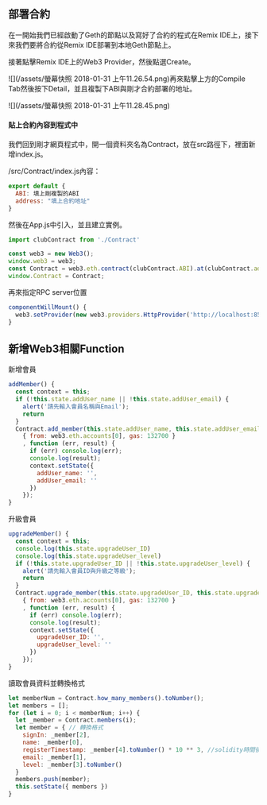 ## 部署合約

在一開始我們已經啟動了Geth的節點以及寫好了合約的程式在Remix IDE上，接下來我們要將合約從Remix IDE部署到本地Geth節點上。

接著點擊Remix IDE上的Web3 Provider，然後點選Create。

![](/assets/螢幕快照 2018-01-31 上午11.26.54.png)再來點擊上方的Compile Tab然後按下Detail，並且複製下ABI與剛才合約部署的地址。

![](/assets/螢幕快照 2018-01-31 上午11.28.45.png)

#### 貼上合約內容到程式中

我們回到剛才網頁程式中，開一個資料夾名為Contract，放在src路徑下，裡面新增index.js。

/src/Contract/index.js內容：

```js
export default {
  ABI: 填上剛複製的ABI
  address: "填上合約地址"
}
```

然後在App.js中引入，並且建立實例。

```js
import clubContract from './Contract'

const web3 = new Web3();
window.web3 = web3;
const Contract = web3.eth.contract(clubContract.ABI).at(clubContract.address);
window.Contract = Contract;
```

再來指定RPC server位置

```js
componentWillMount() {
  web3.setProvider(new web3.providers.HttpProvider('http://localhost:8545')); //指定為RPC server的位置
}
```

## 新增Web3相關Function

新增會員

```js
addMember() {
  const context = this;
  if (!this.state.addUser_name || !this.state.addUser_email) {
    alert('請先輸入會員名稱與Email');
    return
  }
  Contract.add_member(this.state.addUser_name, this.state.addUser_email,
    { from: web3.eth.accounts[0], gas: 132700 }
    , function (err, result) {
      if (err) console.log(err);
      console.log(result);
      context.setState({
        addUser_name: '',
        addUser_email: ''
      })
    });
}
```

升級會員

```js
upgradeMember() {
  const context = this;
  console.log(this.state.upgradeUser_ID)
  console.log(this.state.upgradeUser_level)
  if (!this.state.upgradeUser_ID || !this.state.upgradeUser_level) {
    alert('請先輸入會員ID與升級之等級');
    return
  }
  Contract.upgrade_member(this.state.upgradeUser_ID, this.state.upgradeUser_level,
    { from: web3.eth.accounts[0], gas: 132700 }
    , function (err, result) {
      if (err) console.log(err);
      console.log(result);
      context.setState({
        upgradeUser_ID: '',
        upgradeUser_level: ''
      })
    });
}
```

讀取會員資料並轉換格式

```js
let memberNum = Contract.how_many_members().toNumber();
let members = [];
for (let i = 0; i < memberNum; i++) {
  let _member = Contract.members(i);
  let member = { // 轉換格式
    signIn: _member[2],
    name: _member[0],
    registerTimestamp: _member[4].toNumber() * 10 ** 3, //solidity時間後面沒有毫秒的三個零
    email: _member[1],
    level: _member[3].toNumber()
  }
  members.push(member);
  this.setState({ members })
}
```



